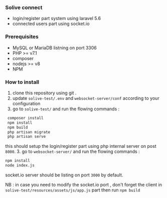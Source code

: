 ### Solive connect
 * login/register part system using laravel 5.6
 * connected users part using socket.io 
 
 ### Prerequisites
  
  * MySQL or MariaDB listning on port 3306
  * PHP >= v7.1  
  * composer 
  * nodejs >= v8
  * NPM 
 
### How to install
 
 1. clone this repository using git . 
 2. update `solive-test/.env` and `websocket-server/conf` according to your configuration
 2. go to `solive-test/` and run the flowing commands : 
  ```bash
   composer install
   npm install
   npm build
   php artisan migrate
   php artisan serve
   ```
   this should setup the login/register part using php internal server on post `8000`.
  3. go to `websocket-server/` and run the flowing commands : 
   ```bash
   npm install
   node index.js
   ```
   socket.io server should be listing on port `3000` by default.
   
   NB : in case you need to modify the socket.io port , don't forget the client in `solive-test/resources/assets/js/app.js` part then run `npm build`
     
  
